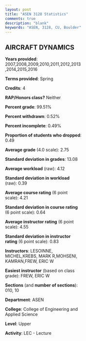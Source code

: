 ```yaml
---
layout: post
title: "ASEN 3128 Statistics"
comments: true
description: "blank"
keywords: "ASEN, 3128, CU, Boulder"
--- 
```

<head>
<script src="https://ajax.googleapis.com/ajax/libs/jquery/2.1.3/jquery.min.js"></script>
<script src="https://dl.dropboxusercontent.com/s/pc42nxpaw1ea4o9/highcharts.js?dl=0"></script>
<!-- <script src="../assets/js/highcharts.js"></script> -->
<style type="text/css">@font-face {
	font-family: "Bebas Neue";
	src: url(https://www.filehosting.org/file/details/544349/BebasNeue%20Regular.otf) format("opentype");
	}
	h1.Bebas { 
		font-family: "Bebas Neue", Verdana, Tahoma;
	}
</style>
</head>
<body>
	<div id="container" style="float: right; width: 45%; height: 88%; margin-left: 2.5%; margin-right: 2.5%;"></div>
	<script language="JavaScript">
		$(document).ready(function() {
		var chart = {type: 'column'};
		var title = {text: 'Grade Distribution'};
		var xAxis = {categories: ['A','B','C','D','F'],crosshair: true};
		var yAxis = {min: 0,title: {text: 'Percentage'}};
		var tooltip = {headerFormat: '<center><b><span style="font-size:20px">{point.key}</span></b></center>',
		               pointFormat: '<td style="padding:0"><b>{point.y:.1f}%</b></td>',
		               footerFormat: '</table>',shared: true,useHTML: true};
		var plotOptions = {column: {pointPadding: 0.0,borderWidth: 0}};  
		var credits = {enabled: false};var series= [{name: 'Percent',data: [15.51,51.99,27.05,3.85,1.61,]}];
		var json = {};
		json.chart = chart;
		json.title = title;
		json.tooltip = tooltip;
		json.xAxis = xAxis;
		json.yAxis = yAxis;  
		json.series = series;
		json.plotOptions = plotOptions;  
		json.credits = credits;
		$('#container').highcharts(json);
	});
	</script>
</body>
			   
## AIRCRAFT DYNAMICS

**Years provided**: 2007,2008,2009,2010,2011,2012,2013,2014,2015,2016

**Terms provided**: Spring

**Credits**: 4

**RAP/Honors class?** Neither

**Percent grade**: 99.51%

**Percent withdrawn**: 0.52%

**Percent incomplete**: 0.49%

**Proportion of students who dropped**: 0.49

**Average grade** (4.0 scale): 2.75

**Standard deviation in grades**: 13.08

**Average workload** (raw): 4.12

**Standard deviation in workload** (raw): 0.39

**Average course rating** (6 point scale): 4.21

**Standard deviation in course rating** (6 point scale): 0.64

**Average instructor rating** (6 point scale): 4.55

**Standard deviation in instructor rating** (6 point scale): 0.83

**Instructors**: LESOINNE, MICHEL,KREBS, MARK R,MOHSENI, KAMRAN,FREW, ERIC W

**Easiest instructor** (based on class grade): FREW, ERIC W

**Sections** (and **number of sections**): 010, 10

**Department**: ASEN

**College**: College of Engineering and Applied Science

**Level**: Upper

**Activity**: LEC - Lecture